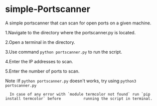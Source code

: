 # simple-Portscanner
A simple portscanner that can scan for open ports on a given machine.

1.Navigate to the directory where the portscanner.py is located.

2.Open a terminal in the directory.

3.Use command `python portscanner.py` to run the script.

4.Enter the IP addresses to scan.

5.Enter the number of ports to scan.

Note :If `python portscanner.py` doesn't works, try using `python3 portscanner.py`
      
      In case of any error with `module termcolor not found` run `pip install termcolor` before          running the script in terminal.
